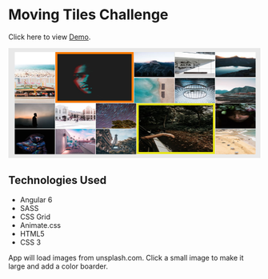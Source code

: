 # Moving Tiles Challenge

Click here to view [Demo](http://angular-moving-tiles.s3-website.us-east-2.amazonaws.com/).

![page preview img](readme-img.jpg)

## Technologies Used
* Angular 6
* SASS
* CSS Grid
* Animate.css
* HTML5
* CSS 3

App will load images from unsplash.com. Click a small image to make it large and add a color boarder.